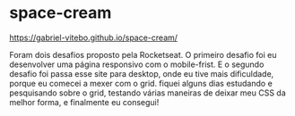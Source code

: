 # space-cream

https://gabriel-vitebo.github.io/space-cream/

Foram dois desafios proposto pela Rocketseat. O primeiro desafio foi eu desenvolver uma página responsivo com o mobile-frist. E o segundo desafio foi passa esse site para desktop, onde eu tive mais dificuldade, porque eu comecei a mexer com o grid. fiquei alguns dias estudando e pesquisando sobre o grid, testando várias maneiras de deixar meu CSS da melhor forma, e finalmente eu consegui!
